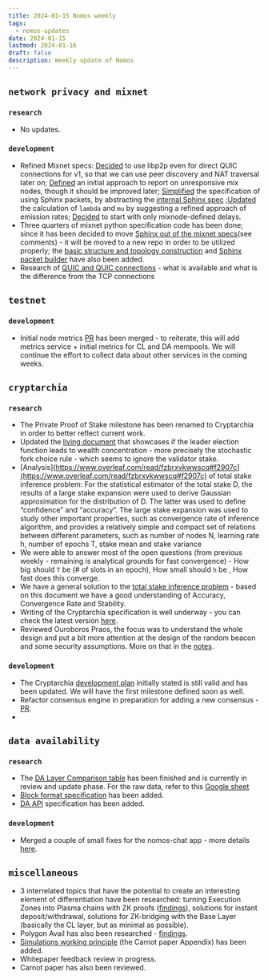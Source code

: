 ```yaml
---
title: 2024-01-15 Nomos weekly
tags:
  - nomos-updates
date: 2024-01-15
lastmod: 2024-01-16
draft: false
description: Weekly update of Nomos
---
```

## `network privacy and mixnet`

### `research`

- No updates.
### `development`

- Refined Mixnet specs: [Decided](https://www.notion.so/Mixnet-Specification-807b624444a54a4b88afa1cc80e100c2?pvs=4#8113c6871a8c4bdc8ae469f8fd96c061) to use libp2p even for direct QUIC connections for v1, so that we can use peer discovery and NAT traversal later on; [Defined](https://www.notion.so/Mixnet-Specification-807b624444a54a4b88afa1cc80e100c2?pvs=4#7cefe07a3ac04af091a5a8945d11067a) an initial approach to report on unresponsive mix nodes, though it should be improved later; [Simplified](https://www.notion.so/Mixnet-Specification-807b624444a54a4b88afa1cc80e100c2?pvs=4#df9f03a808134ae19c085ca40b82161c) the specification of using Sphinx packets, by abstracting the [internal Sphinx spec](https://www.notion.so/Sphinx-Packet-Specification-1c96e0e8aa8a4241ae9c1417c67714b7) ;[Updated](https://www.notion.so/Mixnet-Specification-807b624444a54a4b88afa1cc80e100c2?pvs=4#67865a813ab8466987ed54cf92eb86cb) the calculation of `lambda` and `mu` by suggesting a refined approach of emission rates; [Decided](https://www.notion.so/Mixnet-Specification-807b624444a54a4b88afa1cc80e100c2?pvs=4#15ccbb03a44f42658ea67a33527ecea2) to start with only mixnode-defined delays.
- Three quarters of mixnet python specification code has been done; since it has been decided to move [Sphinx out of the mixnet specs](https://github.com/logos-co/nomos-specs/pull/46)(see comments) - it will be moved to a new repo in order to be utilized properly; the [basic structure and topology construction](https://github.com/logos-co/nomos-specs/pull/44) and [Sphinx packet builder](https://github.com/logos-co/nomos-specs/pull/47) have also been added.
- Research of [QUIC and QUIC connections](https://www.notion.so/QUIC-and-QUIC-connections-management-bd7974e3a9914b8d819fd50e6f6a6410) - what is available and what is the difference from the TCP connections
## `testnet`

### `development`

- Initial node metrics [PR](https://github.com/logos-co/nomos-node/pull/522) has been merged - to reiterate, this will add metrics service + initial metrics for CL and DA mempools. We will continue the effort to collect data about other services in the coming weeks.

## `cryptarchia`

### `research`

- The Private Proof of Stake milestone has been renamed to Cryptarchia in order to better reflect current work.
- Updated the [living document](https://www.notion.so/Does-Crypsinous-Leader-Election-Function-lead-to-wealth-concentration-in-PoS-b81f07a791b745438443f51f00ac258f?pvs=4#1df422f6cc204cb8b362f41cda260b8b) that showcases if the leader election function leads to wealth concentration - more precisely the stochastic fork choice rule - which seems to ignore the validator stake.
- [Analysis](https://www.overleaf.com/read/fzbrxvkwwscq#f2907c](https://www.overleaf.com/read/fzbrxvkwwscq#f2907c) of total stake inference problem: For the statistical estimator of the total stake D, the results of a large stake expansion were used to derive Gaussian approximation for the distribution of D. The latter was used to define “confidence” and “accuracy”. The large stake expansion was used to study other important properties, such as convergence rate of inference algorithm, and provides a relatively simple and compact set of relations between different parameters, such as number of nodes N, learning rate h, number of epochs T, stake mean and stake variance
- We were able to answer most of the open questions (from previous weekly - remaining is analytical grounds for fast convergence) - How big should `T` be (# of slots in an epoch), How small should `h` be , How fast does this converge.
- We have a general solution to the [total stake inference problem](https://www.notion.so/Lottery-Function-65f5ed5522b64c36b625652023318d88?pvs=4#7978b9a3f3964c3b9751b2644875506e) - based on this document we have a good understanding of Accuracy, Convergence Rate and Stability.
- Writing of the Cryptarchia specification is well underway - you can check the latest version [here](https://www.notion.so/Cryptarchia-Specifications-a11d16a37c81452a8c89a94ced3ceef5#c69e608758574a85b7278470bd812ef0).
- Reviewed Ouroboros Praos, the focus was to understand the whole design and put a bit more attention at the design of the random beacon and some security assumptions. More on that in the [notes](https://www.notion.so/Ouroboros-Family-8cd7285459f640b088716905ab03474f).

### `development`

- The Cryptarchia [development plan](https://www.notion.so/Crypsinous-planning-f18ea790291141bea19b496c1f59b28c) initially stated is still valid and has been updated. We will have the first milestone defined soon as well.
- Refactor consensus engine in preparation for adding a new consensus - [PR](https://github.com/logos-co/nomos-node/pull/556).
- 

## `data availability`

### `research`

- The [DA Layer Comparison table](https://www.notion.so/DA-Layer-Comparison-Table-5848811f0af042e2b24c10d3cea9b0a8) has been finished and is currently in review and update phase. For the raw data, refer to this [Google sheet](https://docs.google.com/spreadsheets/d/1I2hk69hWLVXaATC5048tLcw2qUTjiZORIzL0y90PTLg/edit#gid=0)
- [Block format specification](https://www.notion.so/Block-Format-Specification-10c4cfef8b8946b8a54344cf97b16938) has been added.
- [DA API](https://www.notion.so/DA-Api-specification-83000d9c2f3f45b586cd55c5c195cce5) specification has been added.

### `development`

- Merged a couple of small fixes for the nomos-chat app - more details [here](https://github.com/logos-co/nomos-node/pull/555).

## `miscellaneous`

- 3 interrelated topics that have the potential to create an interesting element of differentiation have been researched: turning Execution Zones into Plasma chains with ZK proofs ([findings](https://www.notion.so/Plasma-ca4bfeb776e240859f954e8511103111)), solutions for instant deposit/withdrawal, solutions for ZK-bridging with the Base Layer (basically the CL layer, but as minimal as possible).
- Polygon Avail has also been researched - [findings](https://www.notion.so/Polygon-Avail-bc5bfbbf78c74b9aba6d4500d961ef03).
- [Simulations working principle](https://www.notion.so/Simulations-working-principle-Carnot-paper-Appendix-c83740646adf4dd58e6b3212f7c1b666) (the Carnot paper Appendix) has been added.
- Whitepaper feedback review in progress.
- Carnot paper has also been reviewed.

